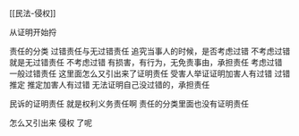 [[民法-侵权]]

从证明开始捋


责任的分类
	过错责任与无过错责任
		追究当事人的时候，是否考虑过错
			不考虑过错就是无过错责任
				不考虑过错 
					有损害，有行为，无免责事由，承担责任
				考虑过错
					一般过错责任
						这里面怎么又引出来了证明责任
							受害人举证证明加害人有过错
					过错推定
						推定加害人有过错
							无法证明自己没过错的，承担责任

民诉的证明责任
	就是权利义务责任啊
		责任的分类里面也没有证明责任

怎么又引出来  侵权 了呢


